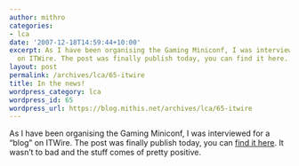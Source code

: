 ```yaml
---
author: mithro
categories:
- lca
date: '2007-12-18T14:59:44+10:00'
excerpt: As I have been organising the Gaming Miniconf, I was interviewed for a “blog”
  on ITWire. The post was finally publish today, you can find it here. It wasn’t to...
layout: post
permalink: /archives/lca/65-itwire
title: In the news!
wordpress_category: lca
wordpress_id: 65
wordpress_url: https://blog.mithis.net/archives/lca/65-itwire
---
```

As I have been organising the Gaming Miniconf, I was interviewed for a “blog” on ITWire. The post was finally publish today, you can [find it here](http://www.itwire.com/content/view/15824/1090/1/0/). It wasn’t to bad and the stuff comes of pretty positive.
